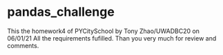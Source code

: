 # pandas_challenge
This the homework4 of PYCitySchool by Tony Zhao/UWADBC20 on 06/01/21
All the requirements fufilled.
Than you very much for review and comments. 
